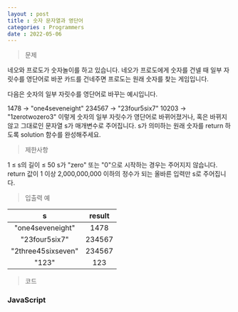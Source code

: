 ```yaml
---
layout : post
title : 숫자 문자열과 영단어
categories : Programmers
date : 2022-05-06
---
```

> 문제<br>

네오와 프로도가 숫자놀이를 하고 있습니다. 네오가 프로도에게 숫자를 건넬 때 일부 자릿수를 영단어로 바꾼 카드를 건네주면 프로도는 원래 숫자를 찾는 게임입니다.

다음은 숫자의 일부 자릿수를 영단어로 바꾸는 예시입니다.

1478 → "one4seveneight"
234567 → "23four5six7"
10203 → "1zerotwozero3"
이렇게 숫자의 일부 자릿수가 영단어로 바뀌어졌거나, 혹은 바뀌지 않고 그대로인 문자열 s가 매개변수로 주어집니다. s가 의미하는 원래 숫자를 return 하도록 solution 함수를 완성해주세요.

> 제한사항<br>

1 ≤ s의 길이 ≤ 50
s가 "zero" 또는 "0"으로 시작하는 경우는 주어지지 않습니다.
return 값이 1 이상 2,000,000,000 이하의 정수가 되는 올바른 입력만 s로 주어집니다.

> 입출력 예<br>

|s|result|
|:--:|:--:|
|"one4seveneight"|1478|
|"23four5six7"|234567|
|"2three45sixseven"|234567|
|"123"|123|

> 코드
### JavaScript

<script src="https://gist.github.com/kwontaehoon/673f0f7699580743948c240de0dc5dfa.js"></script>
